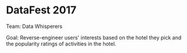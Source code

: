 # DataFest 2017
Team: Data Whisperers

Goal: Reverse-engineer users' interests based on the hotel they pick and the popularity ratings of activities in the hotel.
